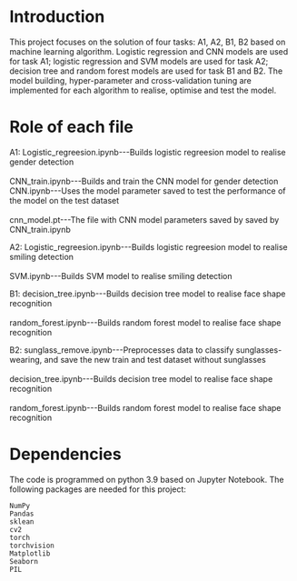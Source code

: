 # Introduction
This project focuses on the solution of four tasks: A1, A2, B1, B2 based on machine learning algorithm. Logistic regression and CNN models are used for task A1; logistic regression and SVM models are used for task A2; decision tree and random forest models are used for task B1 and B2. The model building, hyper-parameter and cross-validation tuning are implemented for each algorithm to realise, optimise and test the model.


# Role of each file
A1:  Logistic_regreesion.ipynb---Builds logistic regreesion model to realise gender detection<br />  
CNN_train.ipynb---Builds and train the CNN model for gender detection<br /> 
CNN.ipynb---Uses the model parameter saved to test the performance of the model on the test dataset<br />  
cnn_model.pt---The file with CNN model parameters saved by saved by CNN_train.ipynb 

A2:  Logistic_regreesion.ipynb---Builds logistic regreesion model to realise smiling detection<br />  
SVM.ipynb---Builds SVM model to realise smiling detection

B1:  decision_tree.ipynb---Builds decision tree model to realise face shape recognition<br />  
random_forest.ipynb---Builds random forest model to realise face shape recognition

B2:  sunglass_remove.ipynb---Preprocesses data to classify sunglasses-wearing, and save the new train and test dataset without sunglasses<br />  
decision_tree.ipynb---Builds decision tree model to realise face shape recognition<br />  
random_forest.ipynb---Builds random forest model to realise face shape recognition
     
# Dependencies

  The code is programmed on python 3.9 based on Jupyter Notebook. The following packages are needed for this project:

    NumPy
    Pandas
    sklean
    cv2
    torch
    torchvision
    Matplotlib
    Seaborn
    PIL

